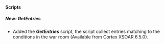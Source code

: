 
#### Scripts
##### New: GetEntries
- Added the ***GetEntries*** script, the script collect entries matching to the conditions in the war room (Available from Cortex XSOAR 6.5.0).
